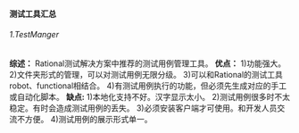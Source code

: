 #### 测试工具汇总

###### 1.TestManger

**综述：**
  Rational测试解决方案中推荐的测试用例管理工具。
**优点：**
    1\)功能强大。
    2\)文件夹形式的管理，可以对测试用例无限分级。
    3\)可以和Rational的测试工具robot、functional相结合。
    4\)有测试用例执行的功能，但必须先生成对应的手工或自动化脚本。
**缺点:**
   1)本地化支持不好。汉字显示太小。
   2)测试用例很多时不太稳定。有时会造成测试用例的丢失。
   3)必须安装客户端才可使用。和开发人员交流不方便。
   4)测试用例的展示形式单一。

